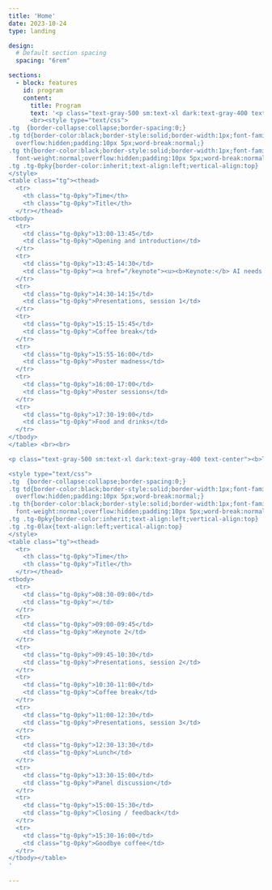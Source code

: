 ```yaml
---
title: 'Home'
date: 2023-10-24
type: landing

design:
  # Default section spacing
  spacing: "6rem"

sections:
  - block: features
    id: program
    content:
      title: Program
      text: '<p class="text-gray-500 sm:text-xl dark:text-gray-400 text-center"><b>Monday</b><br> </p>
      <br><style type="text/css">
.tg  {border-collapse:collapse;border-spacing:0;}
.tg td{border-color:black;border-style:solid;border-width:1px;font-family:Arial, sans-serif;font-size:14px;
  overflow:hidden;padding:10px 5px;word-break:normal;}
.tg th{border-color:black;border-style:solid;border-width:1px;font-family:Arial, sans-serif;font-size:14px;
  font-weight:normal;overflow:hidden;padding:10px 5px;word-break:normal;}
.tg .tg-0pky{border-color:inherit;text-align:left;vertical-align:top}
</style>
<table class="tg"><thead>
  <tr>
    <th class="tg-0pky">Time</th>
    <th class="tg-0pky">Title</th>
  </tr></thead>
<tbody>
  <tr>
    <td class="tg-0pky">13:00-13:45</td>
    <td class="tg-0pky">Opening and introduction</td>
  </tr>
  <tr>
    <td class="tg-0pky">13:45-14:30</td>
    <td class="tg-0pky"><a href="/keynote"><u><b>Keynote:</b> AI needs ethics, but we need to change the game. <br><b>Speaker:</b> Peter Knees, TU Wien</a></u></td>
  </tr>
  <tr>
    <td class="tg-0pky">14:30-14:15</td>
    <td class="tg-0pky">Presentations, session 1</td>
  </tr>
  <tr>
    <td class="tg-0pky">15:15-15:45</td>
    <td class="tg-0pky">Coffee break</td>
  </tr>
  <tr>
    <td class="tg-0pky">15:55-16:00</td>
    <td class="tg-0pky">Poster madness</td>
  </tr>
  <tr>
    <td class="tg-0pky">16:00-17:00</td>
    <td class="tg-0pky">Poster sessions</td>
  </tr>
  <tr>
    <td class="tg-0pky">17:30-19:00</td>
    <td class="tg-0pky">Food and drinks</td>
  </tr>
</tbody>
</table> <br><br>

<p class="text-gray-500 sm:text-xl dark:text-gray-400 text-center"><b>Tuesday</b><br> </p>

<style type="text/css">
.tg  {border-collapse:collapse;border-spacing:0;}
.tg td{border-color:black;border-style:solid;border-width:1px;font-family:Arial, sans-serif;font-size:14px;
  overflow:hidden;padding:10px 5px;word-break:normal;}
.tg th{border-color:black;border-style:solid;border-width:1px;font-family:Arial, sans-serif;font-size:14px;
  font-weight:normal;overflow:hidden;padding:10px 5px;word-break:normal;}
.tg .tg-0pky{border-color:inherit;text-align:left;vertical-align:top}
.tg .tg-0lax{text-align:left;vertical-align:top}
</style>
<table class="tg"><thead>
  <tr>
    <th class="tg-0pky">Time</th>
    <th class="tg-0pky">Title</th>
  </tr></thead>
<tbody>
  <tr>
    <td class="tg-0pky">08:30-09:00</td>
    <td class="tg-0pky"></td>
  </tr>
  <tr>
    <td class="tg-0pky">09:00-09:45</td>
    <td class="tg-0pky">Keynote 2</td>
  </tr>
  <tr>
    <td class="tg-0pky">09:45-10:30</td>
    <td class="tg-0pky">Presentations, session 2</td>
  </tr>
  <tr>
    <td class="tg-0pky">10:30-11:00</td>
    <td class="tg-0pky">Coffee break</td>
  </tr>
  <tr>
    <td class="tg-0pky">11:00-12:30</td>
    <td class="tg-0pky">Presentations, session 3</td>
  </tr>
  <tr>
    <td class="tg-0pky">12:30-13:30</td>
    <td class="tg-0pky">Lunch</td>
  </tr>
  <tr>
    <td class="tg-0pky">13:30-15:00</td>
    <td class="tg-0pky">Panel discussion</td>
  </tr>
  <tr>
    <td class="tg-0pky">15:00-15:30</td>
    <td class="tg-0pky">Closing / feedback</td>
  </tr>
  <tr>
    <td class="tg-0pky">15:30-16:00</td>
    <td class="tg-0pky">Goodbye coffee</td>
  </tr>
</tbody></table>
' 
  
---
```


